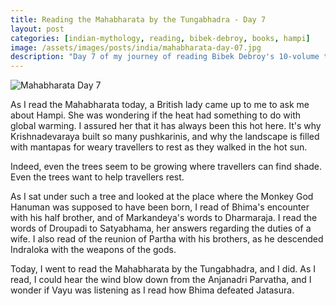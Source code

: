 ```yaml
---
title: Reading the Mahabharata by the Tungabhadra - Day 7
layout: post
categories: [indian-mythology, reading, bibek-debroy, books, hampi]
image: /assets/images/posts/india/mahabharata-day-07.jpg
description: "Day 7 of my journey of reading Bibek Debroy's 10-volume translation of the Mahabharata by the Tungabhadra."
---
```


![Mahabharata Day 7](/assets/posts/india/mahabharata-day-07.jpg)

As I read the Mahabharata today, a British lady came up to me to ask me about
Hampi. She was wondering if the heat had something to do with global warming. I
assured her that it has always been this hot here. It's why Krishnadevaraya
built so many pushkarinis, and why the landscape is filled with mantapas for
weary travellers to rest as they walked in the hot sun.

Indeed, even the trees seem to be growing where travellers can find shade. Even
the trees want to help travellers rest.

As I sat under such a tree and looked at the place where the Monkey God Hanuman
was supposed to have been born, I read of Bhima's encounter with his half
brother, and of Markandeya's words to Dharmaraja. I read the words of Droupadi
to Satyabhama, her answers regarding the duties of a wife. I also read of the
reunion of Partha with his brothers, as he descended Indraloka with the weapons
of the gods.

Today, I went to read the Mahabharata by the Tungabhadra, and I did. As I read,
I could hear the wind blow down from the Anjanadri Parvatha, and I wonder if
Vayu was listening as I read how Bhima defeated Jatasura.
